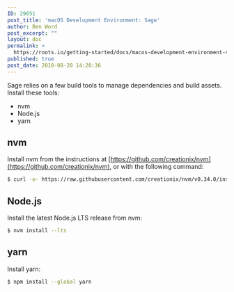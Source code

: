 ```yaml
---
ID: 29651
post_title: 'macOS Development Environment: Sage'
author: Ben Word
post_excerpt: ""
layout: doc
permalink: >
  https://roots.io/getting-started/docs/macos-development-environment-sage/
published: true
post_date: 2018-08-20 14:20:36
---
```

Sage relies on a few build tools to manage dependencies and build assets. Install these tools:

- nvm
- Node.js
- yarn

## nvm

Install nvm from the instructions at [https://github.com/creationix/nvm](https://github.com/creationix/nvm), or with the following command:

```sh
$ curl -o- https://raw.githubusercontent.com/creationix/nvm/v0.34.0/install.sh | bash
```

## Node.js

Install the latest Node.js LTS release from nvm:

```sh
$ nvm install --lts
```

## yarn

Install yarn:

```sh
$ npm install --global yarn
```